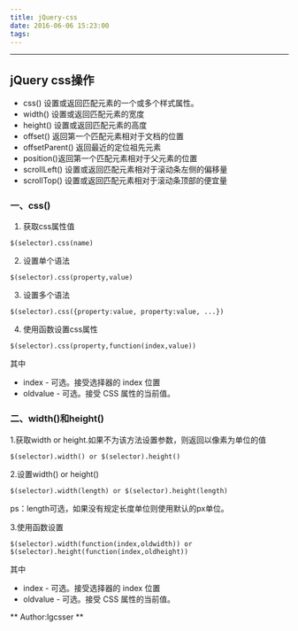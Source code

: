 ```yaml
---
title: jQuery-css
date: 2016-06-06 15:23:00
tags:
---
```

***
## jQuery css操作
* css() 设置或返回匹配元素的一个或多个样式属性。
* width() 设置或返回匹配元素的宽度
* height() 设置或返回匹配元素的高度
* offset() 返回第一个匹配元素相对于文档的位置
* offsetParent() 返回最近的定位祖先元素
* position()返回第一个匹配元素相对于父元素的位置
* scrollLeft() 设置或返回匹配元素相对于滚动条左侧的偏移量
* scrollTop() 设置或返回匹配元素相对于滚动条顶部的便宜量

### 一、css()

1. 获取css属性值
```
$(selector).css(name)
```
2. 设置单个语法
```
$(selector).css(property,value)
```
3. 设置多个语法
```
$(selector).css({property:value, property:value, ...})
```
4. 使用函数设置css属性
```
$(selector).css(property,function(index,value))
```
其中
- index - 可选。接受选择器的 index 位置
- oldvalue - 可选。接受 CSS 属性的当前值。

### 二、width()和height()

1.获取width or height.如果不为该方法设置参数，则返回以像素为单位的值
```
$(selector).width() or $(selector).height()
```
2.设置width() or height()
```
$(selector).width(length) or $(selector).height(length)
```
ps：length可选，如果没有规定长度单位则使用默认的px单位。

3.使用函数设置
```
$(selector).width(function(index,oldwidth)) or $(selector).height(function(index,oldheight))
```
其中
- index - 可选。接受选择器的 index 位置
- oldvalue - 可选。接受 CSS 属性的当前值。

** Author:lgcsser **